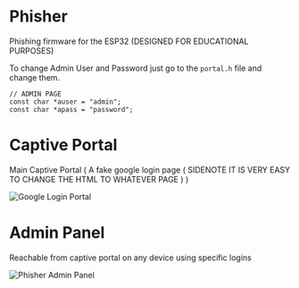 # Phisher
Phishing firmware for the ESP32
(DESIGNED FOR EDUCATIONAL PURPOSES)

To change Admin User and Password just go to the `portal.h` file and change them.

````
// ADMIN PAGE
const char *auser = "admin";
const char *apass = "password";
````

# Captive Portal
Main Captive Portal ( A fake google login page ( SIDENOTE IT IS VERY EASY TO CHANGE THE HTML TO WHATEVER PAGE ) )

![Google Login Portal](https://github.com/user-attachments/assets/8c280ccd-db60-46c7-9ba9-daaac468b154)

# Admin Panel
Reachable from captive portal on any device using specific logins

![Phisher Admin Panel](https://github.com/user-attachments/assets/b05e9b16-f681-427f-827d-fe42f3532a70)
